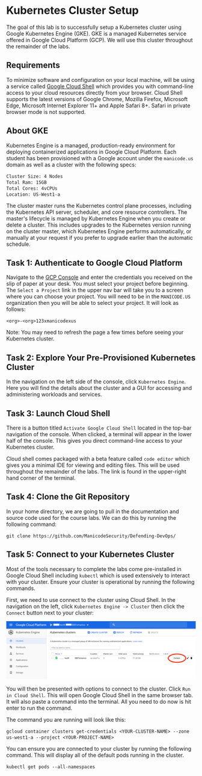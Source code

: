 # Kubernetes Cluster Setup

The goal of this lab is to successfully setup a Kubernetes cluster using Google Kubernetes Engine (GKE). GKE is a managed Kubernetes service offered in Google Cloud Platform (GCP). We will use this cluster throughout the remainder of the labs.

## Requirements
To minimize software and configuration on your local machine, will be using a service called [Google Cloud Shell](https://cloud.google.com/shell/docs/) which provides you with command-line access to your cloud resources directly from your browser. Cloud Shell supports the latest versions of Google Chrome, Mozilla Firefox, Microsoft Edge, Microsoft Internet Explorer 11+ and Apple Safari 8+. Safari in private browser mode is not supported.

## About GKE
Kubernetes Engine is a managed, production-ready environment for deploying containerized applications in Google Cloud Platform. Each student has been provisioned with a Google account under the `manicode.us` domain as well as a cluster with the following specs:
```
Cluster Size: 4 Nodes
Total Ram: 15GB
Total Cores: 4vCPUs
Location: US-West1-a
```
The cluster master runs the Kubernetes control plane processes, including the Kubernetes API server, scheduler, and core resource controllers. The master's lifecycle is managed by Kubernetes Engine when you create or delete a cluster. This includes upgrades to the Kubernetes version running on the cluster master, which Kubernetes Engine performs automatically, or manually at your request if you prefer to upgrade earlier than the automatic schedule.

## Task 1: Authenticate to Google Cloud Platform
Navigate to the [GCP Console](https://console.cloud.google.com/) and enter the credentials you received on the slip of paper at your desk. You must select your project before beginning. The `Select a Project` link in the upper nav bar will take you to a screen where you can choose your project. You will need to be in the `MANICODE.US` organization then you will be able to select your project. It will look as follows:
```
<org>-<org>123xmanicodexus
```

Note: You may need to refresh the page a few times before seeing your Kubernetes cluster.

## Task 2: Explore Your Pre-Provisioned Kubernetes Cluster
In the navigation on the left side of the console, click `Kubernetes Engine`. Here you will find the details about the cluster and a GUI for accessing and administering workloads and services.

## Task 3: Launch Cloud Shell
There is a button titled `Activate Google Cloud Shell` located in the top-bar navigation of the console. When clicked, a terminal will appear in the lower half of the console. This gives you direct command-line access to your Kubernetes cluster. 

Cloud shell comes packaged with a beta feature called `code editor` which gives you a minimal IDE for viewing and editing files. This will be used throughout the remainder of the labs. The link is found in the upper-right hand corner of the terminal.

## Task 4: Clone the Git Repository
In your home directory, we are going to pull in the documentation and source code used for the course labs. We can do this by running the following command:
```
git clone https://github.com/ManicodeSecurity/Defending-DevOps/ 
```

## Task 5: Connect to your Kubernetes Cluster
Most of the tools necessary to complete the labs come pre-installed in Google Cloud Shell including `kubectl` which is used extensively to interact with your cluster. Ensure your cluster is operational by running the following commands. 

First, we need to use connect to the cluster using Cloud Shell. In the navigation on the left, click `Kubernetes Engine -> Cluster` then click the `Connect` button next to your cluster:

![Cluster Connect](../images/gke-connect.png)

You will then be presented with options to connect to the cluster. Click `Run in Cloud Shell`. This will open Google Cloud Shell in the same browser tab. It will also paste a command into the terminal. All you need to do now is hit enter to run the command. 

The command you are running will look like this:
```
gcloud container clusters get-credentials <YOUR-CLUSTER-NAME> --zone us-west1-a --project <YOUR-PROJECT-NAME>
```

You can ensure you are connected to your cluster by running the following command. This will display all of the default pods running in the cluster.
```
kubectl get pods --all-namespaces
```

